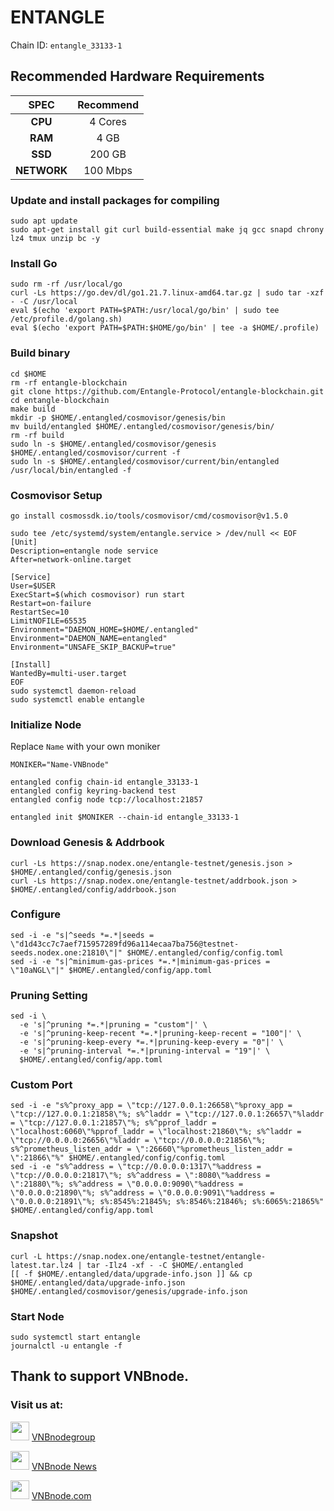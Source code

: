 # ENTANGLE
Chain ID: `entangle_33133-1`

## Recommended Hardware Requirements

|   SPEC      |       Recommend          |
| :---------: | :-----------------------:|
|   **CPU**   |        4 Cores           |
|   **RAM**   |        4 GB             |
|   **SSD**   |        200 GB            |
| **NETWORK** |        100 Mbps          |

### Update and install packages for compiling
```
sudo apt update
sudo apt-get install git curl build-essential make jq gcc snapd chrony lz4 tmux unzip bc -y
```

### Install Go
```
sudo rm -rf /usr/local/go
curl -Ls https://go.dev/dl/go1.21.7.linux-amd64.tar.gz | sudo tar -xzf - -C /usr/local
eval $(echo 'export PATH=$PATH:/usr/local/go/bin' | sudo tee /etc/profile.d/golang.sh)
eval $(echo 'export PATH=$PATH:$HOME/go/bin' | tee -a $HOME/.profile)
```

### Build binary
```
cd $HOME
rm -rf entangle-blockchain
git clone https://github.com/Entangle-Protocol/entangle-blockchain.git
cd entangle-blockchain
make build
mkdir -p $HOME/.entangled/cosmovisor/genesis/bin
mv build/entangled $HOME/.entangled/cosmovisor/genesis/bin/
rm -rf build
sudo ln -s $HOME/.entangled/cosmovisor/genesis $HOME/.entangled/cosmovisor/current -f
sudo ln -s $HOME/.entangled/cosmovisor/current/bin/entangled /usr/local/bin/entangled -f
```

### Cosmovisor Setup
```
go install cosmossdk.io/tools/cosmovisor/cmd/cosmovisor@v1.5.0
```

```
sudo tee /etc/systemd/system/entangle.service > /dev/null << EOF
[Unit]
Description=entangle node service
After=network-online.target
 
[Service]
User=$USER
ExecStart=$(which cosmovisor) run start
Restart=on-failure
RestartSec=10
LimitNOFILE=65535
Environment="DAEMON_HOME=$HOME/.entangled"
Environment="DAEMON_NAME=entangled"
Environment="UNSAFE_SKIP_BACKUP=true"
 
[Install]
WantedBy=multi-user.target
EOF
sudo systemctl daemon-reload
sudo systemctl enable entangle
```

### Initialize Node
Replace `Name` with your own moniker
```
MONIKER="Name-VNBnode"
```
```
entangled config chain-id entangle_33133-1
entangled config keyring-backend test
entangled config node tcp://localhost:21857
```
```
entangled init $MONIKER --chain-id entangle_33133-1
```

### Download Genesis & Addrbook
```
curl -Ls https://snap.nodex.one/entangle-testnet/genesis.json > $HOME/.entangled/config/genesis.json
curl -Ls https://snap.nodex.one/entangle-testnet/addrbook.json > $HOME/.entangled/config/addrbook.json
```

### Configure
```
sed -i -e "s|^seeds *=.*|seeds = \"d1d43cc7c7aef715957289fd96a114ecaa7ba756@testnet-seeds.nodex.one:21810\"|" $HOME/.entangled/config/config.toml
sed -i -e "s|^minimum-gas-prices *=.*|minimum-gas-prices = \"10aNGL\"|" $HOME/.entangled/config/app.toml
```

### Pruning Setting
```
sed -i \
  -e 's|^pruning *=.*|pruning = "custom"|' \
  -e 's|^pruning-keep-recent *=.*|pruning-keep-recent = "100"|' \
  -e 's|^pruning-keep-every *=.*|pruning-keep-every = "0"|' \
  -e 's|^pruning-interval *=.*|pruning-interval = "19"|' \
  $HOME/.entangled/config/app.toml
```

### Custom Port
```
sed -i -e "s%^proxy_app = \"tcp://127.0.0.1:26658\"%proxy_app = \"tcp://127.0.0.1:21858\"%; s%^laddr = \"tcp://127.0.0.1:26657\"%laddr = \"tcp://127.0.0.1:21857\"%; s%^pprof_laddr = \"localhost:6060\"%pprof_laddr = \"localhost:21860\"%; s%^laddr = \"tcp://0.0.0.0:26656\"%laddr = \"tcp://0.0.0.0:21856\"%; s%^prometheus_listen_addr = \":26660\"%prometheus_listen_addr = \":21866\"%" $HOME/.entangled/config/config.toml
sed -i -e "s%^address = \"tcp://0.0.0.0:1317\"%address = \"tcp://0.0.0.0:21817\"%; s%^address = \":8080\"%address = \":21880\"%; s%^address = \"0.0.0.0:9090\"%address = \"0.0.0.0:21890\"%; s%^address = \"0.0.0.0:9091\"%address = \"0.0.0.0:21891\"%; s%:8545%:21845%; s%:8546%:21846%; s%:6065%:21865%" $HOME/.entangled/config/app.toml
```

### Snapshot
```
curl -L https://snap.nodex.one/entangle-testnet/entangle-latest.tar.lz4 | tar -Ilz4 -xf - -C $HOME/.entangled
[[ -f $HOME/.entangled/data/upgrade-info.json ]] && cp $HOME/.entangled/data/upgrade-info.json $HOME/.entangled/cosmovisor/genesis/upgrade-info.json
```

### Start Node
```
sudo systemctl start entangle
journalctl -u entangle -f
```

## Thank to support VNBnode.
### Visit us at:

<img src="https://user-images.githubusercontent.com/50621007/183283867-56b4d69f-bc6e-4939-b00a-72aa019d1aea.png" width="30"/> <a href="https://t.me/VNBnodegroup" target="_blank">VNBnodegroup</a>

<img src="https://user-images.githubusercontent.com/50621007/183283867-56b4d69f-bc6e-4939-b00a-72aa019d1aea.png" width="30"/> <a href="https://t.me/Vnbnode" target="_blank">VNBnode News</a>

<img src="https://github.com/vnbnode/binaries/blob/main/Logo/VNBnode.jpg" width="30"/> <a href="https://VNBnode.com" target="_blank">VNBnode.com</a>
